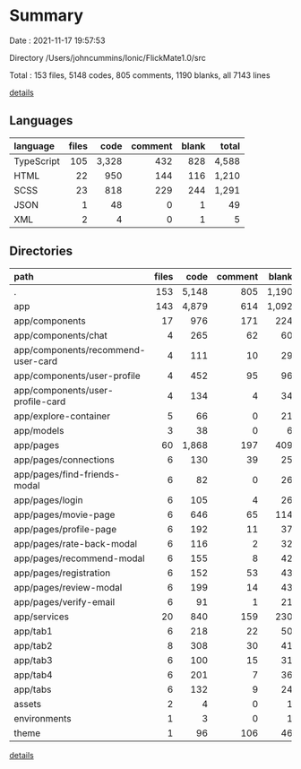 # Summary

Date : 2021-11-17 19:57:53

Directory /Users/johncummins/Ionic/FlickMate1.0/src

Total : 153 files,  5148 codes, 805 comments, 1190 blanks, all 7143 lines

[details](details.md)

## Languages
| language | files | code | comment | blank | total |
| :--- | ---: | ---: | ---: | ---: | ---: |
| TypeScript | 105 | 3,328 | 432 | 828 | 4,588 |
| HTML | 22 | 950 | 144 | 116 | 1,210 |
| SCSS | 23 | 818 | 229 | 244 | 1,291 |
| JSON | 1 | 48 | 0 | 1 | 49 |
| XML | 2 | 4 | 0 | 1 | 5 |

## Directories
| path | files | code | comment | blank | total |
| :--- | ---: | ---: | ---: | ---: | ---: |
| . | 153 | 5,148 | 805 | 1,190 | 7,143 |
| app | 143 | 4,879 | 614 | 1,092 | 6,585 |
| app/components | 17 | 976 | 171 | 224 | 1,371 |
| app/components/chat | 4 | 265 | 62 | 60 | 387 |
| app/components/recommend-user-card | 4 | 111 | 10 | 29 | 150 |
| app/components/user-profile | 4 | 452 | 95 | 96 | 643 |
| app/components/user-profile-card | 4 | 134 | 4 | 34 | 172 |
| app/explore-container | 5 | 66 | 0 | 21 | 87 |
| app/models | 3 | 38 | 0 | 6 | 44 |
| app/pages | 60 | 1,868 | 197 | 409 | 2,474 |
| app/pages/connections | 6 | 130 | 39 | 25 | 194 |
| app/pages/find-friends-modal | 6 | 82 | 0 | 26 | 108 |
| app/pages/login | 6 | 105 | 4 | 26 | 135 |
| app/pages/movie-page | 6 | 646 | 65 | 114 | 825 |
| app/pages/profile-page | 6 | 192 | 11 | 37 | 240 |
| app/pages/rate-back-modal | 6 | 116 | 2 | 32 | 150 |
| app/pages/recommend-modal | 6 | 155 | 8 | 42 | 205 |
| app/pages/registration | 6 | 152 | 53 | 43 | 248 |
| app/pages/review-modal | 6 | 199 | 14 | 43 | 256 |
| app/pages/verify-email | 6 | 91 | 1 | 21 | 113 |
| app/services | 20 | 840 | 159 | 230 | 1,229 |
| app/tab1 | 6 | 218 | 22 | 50 | 290 |
| app/tab2 | 8 | 308 | 30 | 41 | 379 |
| app/tab3 | 6 | 100 | 15 | 31 | 146 |
| app/tab4 | 6 | 201 | 7 | 36 | 244 |
| app/tabs | 6 | 132 | 9 | 24 | 165 |
| assets | 2 | 4 | 0 | 1 | 5 |
| environments | 1 | 3 | 0 | 1 | 4 |
| theme | 1 | 96 | 106 | 46 | 248 |

[details](details.md)
